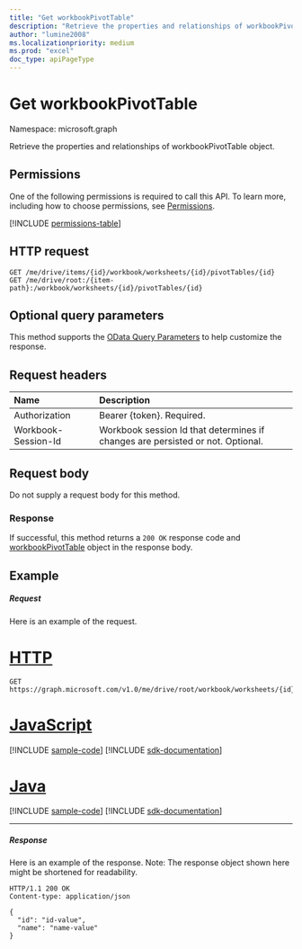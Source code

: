 ```yaml
---
title: "Get workbookPivotTable"
description: "Retrieve the properties and relationships of workbookPivotTable object."
author: "lumine2008"
ms.localizationpriority: medium
ms.prod: "excel"
doc_type: apiPageType
---
```


# Get workbookPivotTable

Namespace: microsoft.graph

Retrieve the properties and relationships of workbookPivotTable object.

## Permissions
One of the following permissions is required to call this API. To learn more, including how to choose permissions, see [Permissions](/graph/permissions-reference).


<!-- { "blockType": "permissions", "name": "workbookpivottable_get" } -->
[!INCLUDE [permissions-table](../includes/permissions/workbookpivottable-get-permissions.md)]

## HTTP request
<!-- { "blockType": "ignored" } -->
```http
GET /me/drive/items/{id}/workbook/worksheets/{id}/pivotTables/{id}
GET /me/drive/root:/{item-path}:/workbook/worksheets/{id}/pivotTables/{id}
```
## Optional query parameters
This method supports the [OData Query Parameters](/graph/query-parameters) to help customize the response.

## Request headers
| Name      |Description|
|:----------|:----------|
| Authorization  | Bearer {token}. Required. |
| Workbook-Session-Id  | Workbook session Id that determines if changes are persisted or not. Optional.|

## Request body
Do not supply a request body for this method.
### Response
If successful, this method returns a `200 OK` response code and [workbookPivotTable](../resources/workbookpivottable.md) object in the response body.
## Example
##### Request
Here is an example of the request.

# [HTTP](#tab/http)
<!-- {
  "blockType": "request",
  "name": "get_workbookpivottable"
}-->
```msgraph-interactive
GET https://graph.microsoft.com/v1.0/me/drive/root/workbook/worksheets/{id}/pivotTables/{id}
```

# [JavaScript](#tab/javascript)
[!INCLUDE [sample-code](../includes/snippets/javascript/get-workbookpivottable-javascript-snippets.md)]
[!INCLUDE [sdk-documentation](../includes/snippets/snippets-sdk-documentation-link.md)]

# [Java](#tab/java)
[!INCLUDE [sample-code](../includes/snippets/java/get-workbookpivottable-java-snippets.md)]
[!INCLUDE [sdk-documentation](../includes/snippets/snippets-sdk-documentation-link.md)]

---

##### Response
Here is an example of the response. Note: The response object shown here might be shortened for readability.
<!-- {
  "blockType": "response",
  "truncated": true,
  "@odata.type": "microsoft.graph.workbookPivotTable"
} -->
```http
HTTP/1.1 200 OK
Content-type: application/json

{
  "id": "id-value",
  "name": "name-value"
}
```
<!-- uuid: 8fcb5dbc-d5aa-4681-8e31-b001d5168d79 
2015-10-25 14:57:30 UTC -->
<!-- {
  "type": "#page.annotation",
  "description": "Example",
  "keywords": "",
  "section": "documentation",
  "tocPath": "",
  "suppressions": [
  ]
}-->

